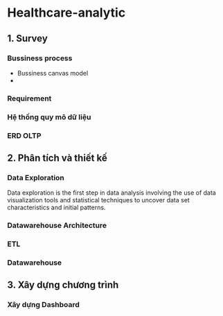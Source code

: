 ﻿# Healthcare-analytic

 ## 1. Survey
 ### Bussiness process
- Bussiness canvas model
- 
 ### Requirement
 ### Hệ thống quy mô dữ liệu
 ### ERD OLTP

 ## 2. Phân tích và thiết kế
 ### Data Exploration
 Data exploration is the first step in data analysis involving the use of data visualization tools and statistical techniques to uncover data set characteristics and initial patterns.
 ### Datawarehouse Architecture
 
 ### ETL
 
 ### Datawarehouse

 ## 3. Xây dựng chương trình
 
 ### Xây dựng Dashboard
